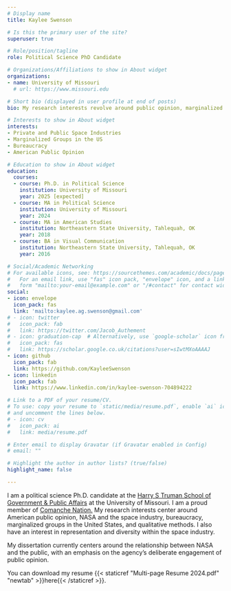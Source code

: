 ```yaml
---
# Display name
title: Kaylee Swenson

# Is this the primary user of the site?
superuser: true

# Role/position/tagline
role: Political Science PhD Candidate

# Organizations/Affiliations to show in About widget
organizations:
- name: University of Missouri
  # url: https://www.missouri.edu

# Short bio (displayed in user profile at end of posts)
bio: My research interests revolve around public opinion, marginalized groups in the United States, and the public space industry.

# Interests to show in About widget
interests:
- Private and Public Space Industries
- Marginalized Groups in the US
- Bureaucracy
- American Public Opinion

# Education to show in About widget
education:
  courses:
  - course: Ph.D. in Political Science
    institution: University of Missouri
    year: 2025 [expected]
  - course: MA in Political Science
    institution: University of Missouri
    year: 2024
  - course: MA in American Studies
    institution: Northeastern State University, Tahlequah, OK
    year: 2018
  - course: BA in Visual Communication
    institution: Northeastern State University, Tahlequah, OK
    year: 2016

# Social/Academic Networking
# For available icons, see: https://sourcethemes.com/academic/docs/page-builder/#icons
#   For an email link, use "fas" icon pack, "envelope" icon, and a link in the
#   form "mailto:your-email@example.com" or "/#contact" for contact widget.
social:
- icon: envelope
  icon_pack: fas
  link: 'mailto:kaylee.ag.swenson@gmail.com'
# - icon: twitter
#   icon_pack: fab
#   link: https://twitter.com/Jacob_Authement
# - icon: graduation-cap  # Alternatively, use `google-scholar` icon from `ai` icon pack
#   icon_pack: fas
#   link: https://scholar.google.co.uk/citations?user=sIwtMXoAAAAJ
- icon: github
  icon_pack: fab
  link: https://github.com/KayleeSwenson
- icon: linkedin
  icon_pack: fab
  link: https://www.linkedin.com/in/kaylee-swenson-704894222

# Link to a PDF of your resume/CV.
# To use: copy your resume to `static/media/resume.pdf`, enable `ai` icons in `params.toml`, 
# and uncomment the lines below.
# - icon: cv
#   icon_pack: ai
#   link: media/resume.pdf

# Enter email to display Gravatar (if Gravatar enabled in Config)
# email: ""

# Highlight the author in author lists? (true/false)
highlight_name: false

---
```

I am a political science Ph.D. candidate at the [Harry S Truman School of Government & Public Affairs](https://truman.missouri.edu) at the University of Missouri. I am a proud member of [Comanche Nation.](https://comanchenation.com/) My research interests center around American public opinion, NASA and the space industry, bureaucracy, marginalized groups in the United States, and qualitative methods. I also have an interest in representation and diversity within the space industry.

My dissertation currently centers around the relationship between NASA and the public, with an emphasis on the agency’s deliberate engagement of public opinion.

You can download my resume {{< staticref "Multi-page Resume 2024.pdf" "newtab" >}}here{{< /staticref >}}.


